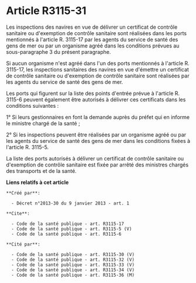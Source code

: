 # Article R3115-31

Les inspections des navires en vue de délivrer un certificat de contrôle sanitaire ou d'exemption de contrôle sanitaire sont
réalisées dans les ports mentionnés à l'article R. 3115-17 par les agents du service de santé des gens de mer ou par un
organisme agréé dans les conditions prévues au sous-paragraphe 3 du présent paragraphe. 

Si aucun organisme n'est agréé dans l'un des ports mentionnés à l'article R. 3115-17, les inspections sanitaires des navires
en vue d'émettre un certificat de contrôle sanitaire ou d'exemption de contrôle sanitaire sont réalisées par les agents du
service de santé des gens de mer. 

Les ports qui figurent sur la liste des points d'entrée prévue à l'article R. 3115-6 peuvent également être autorisés à
délivrer ces certificats dans les conditions suivantes : 

1° Si leurs gestionnaires en font la demande auprès du préfet qui en informe le ministre chargé de la santé ; 

2° Si les inspections peuvent être réalisées par un organisme agréé ou par les agents du service de santé des gens de mer
dans les conditions fixées à l'article R. 3115-5.

La liste des ports autorisés à délivrer un certificat de contrôle sanitaire ou d'exemption de contrôle sanitaire est fixée
par arrêté des ministres chargés des transports et de la santé.

**Liens relatifs à cet article**

	**Créé par**:

	  - Décret n°2013-30 du 9 janvier 2013 - art. 1

	**Cite**:

	  - Code de la santé publique - art. R3115-17
	  - Code de la santé publique - art. R3115-5 (V)
	  - Code de la santé publique - art. R3115-6

	**Cité par**:

	  - Code de la santé publique - art. R3115-30 (V)
	  - Code de la santé publique - art. R3115-32 (V)
	  - Code de la santé publique - art. R3115-33 (V)
	  - Code de la santé publique - art. R3115-34 (V)
	  - Code de la santé publique - art. R3115-36 (M)
